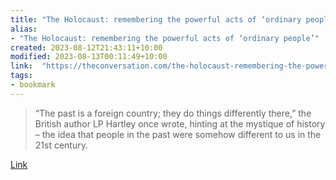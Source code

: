 ```yaml
---
title: "The Holocaust: remembering the powerful acts of ‘ordinary people’"
alias:
- "The Holocaust: remembering the powerful acts of ‘ordinary people’"
created: 2023-08-12T21:43:11+10:00
modified: 2023-08-13T00:11:49+10:00
link:  "https://theconversation.com/the-holocaust-remembering-the-powerful-acts-of-ordinary-people-196076"
tags:
- bookmark
---
```


> “The past is a foreign country; they do things differently there,” the British author LP Hartley once wrote, hinting at the mystique of history – the idea that people in the past were somehow different to us in the 21st century.

[Link](https://theconversation.com/the-holocaust-remembering-the-powerful-acts-of-ordinary-people-196076)

